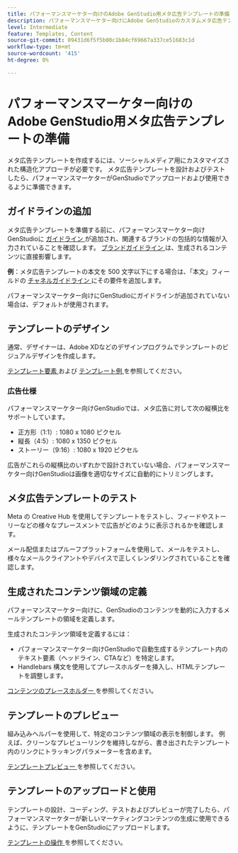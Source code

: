 ```yaml
---
title: パフォーマンスマーケター向けのAdobe GenStudio用メタ広告テンプレートの準備
description: パフォーマンスマーケター向けにAdobe GenStudioのカスタムメタ広告テンプレートを作成する方法について説明します。
level: Intermediate
feature: Templates, Content
source-git-commit: 09431d6f5f5b00c1b84cf69667a337ce51683c1d
workflow-type: tm+mt
source-wordcount: '415'
ht-degree: 0%

---
```



# パフォーマンスマーケター向けのAdobe GenStudio用メタ広告テンプレートの準備

メタ広告テンプレートを作成するには、ソーシャルメディア用にカスタマイズされた構造化アプローチが必要です。 メタ広告テンプレートを設計およびテストしたら、パフォーマンスマーケターがGenStudioでアップロードおよび使用できるように準備できます。

## ガイドラインの追加

メタ広告テンプレートを準備する前に、パフォーマンスマーケター向けGenStudioに [ ガイドライン ](/help/user-guide/guidelines/overview.md) が追加され、関連するブランドの包括的な情報が入力されていることを確認します。 [ ブランドガイドライン ](/help/user-guide/guidelines/brands.md) は、生成されるコンテンツに直接影響します。

**例**：メタ広告テンプレートの本文を 500 文字以下にする場合は、「本文」フィールドの [ チャネルガイドライン ](/help/user-guide/guidelines/brands.md#channel-guidelines) にその要件を追加します。

パフォーマンスマーケター向けにGenStudioにガイドラインが追加されていない場合は、デフォルトが使用されます。

## テンプレートのデザイン

通常、デザイナーは、Adobe XDなどのデザインプログラムでテンプレートのビジュアルデザインを作成します。

[ テンプレート要素 ](use-templates.md#template-elements) および [ テンプレート例 ](/help/user-guide/content/customize-template.md#template-examples) を参照してください。

### 広告仕様

パフォーマンスマーケター向けGenStudioでは、メタ広告に対して次の縦横比をサポートしています。

* 正方形（1:1）: 1080 x 1080 ピクセル
* 縦長（4:5）: 1080 x 1350 ピクセル
* ストーリー（9:16）: 1080 x 1920 ピクセル

広告がこれらの縦横比のいずれかで設計されていない場合、パフォーマンスマーケター向けGenStudioは画像を適切なサイズに自動的にトリミングします。

## メタ広告テンプレートのテスト

Meta の Creative Hub を使用してテンプレートをテストし、フィードやストーリーなどの様々なプレースメントで広告がどのように表示されるかを確認します。

メール配信またはプルーフプラットフォームを使用して、メールをテストし、様々なメールクライアントやデバイスで正しくレンダリングされていることを確認します。

## 生成されたコンテンツ領域の定義

パフォーマンスマーケター向けに、GenStudioのコンテンツを動的に入力するメールテンプレートの領域を定義します。

生成されたコンテンツ領域を定義するには：

* パフォーマンスマーケター向けGenStudioで自動生成するテンプレート内のテキスト要素（ヘッドライン、CTAなど）を特定します。
* Handlebars 構文を使用してプレースホルダーを挿入し、HTMLテンプレートを調整します。

[ コンテンツのプレースホルダー ](/help/user-guide/content/customize-template.md#content-placeholders) を参照してください。

## テンプレートのプレビュー

組み込みヘルパーを使用して、特定のコンテンツ領域の表示を制御します。 例えば、クリーンなプレビューリンクを維持しながら、書き出されたテンプレート内のリンクにトラッキングパラメーターを含めます。

[ テンプレートプレビュー ](/help/user-guide/content/customize-template.md#template-preview) を参照してください。

## テンプレートのアップロードと使用

テンプレートの設計、コーディング、テストおよびプレビューが完了したら、パフォーマンスマーケターが新しいマーケティングコンテンツの生成に使用できるように、テンプレートをGenStudioにアップロードします。

[ テンプレートの操作 ](use-templates.md) を参照してください。
